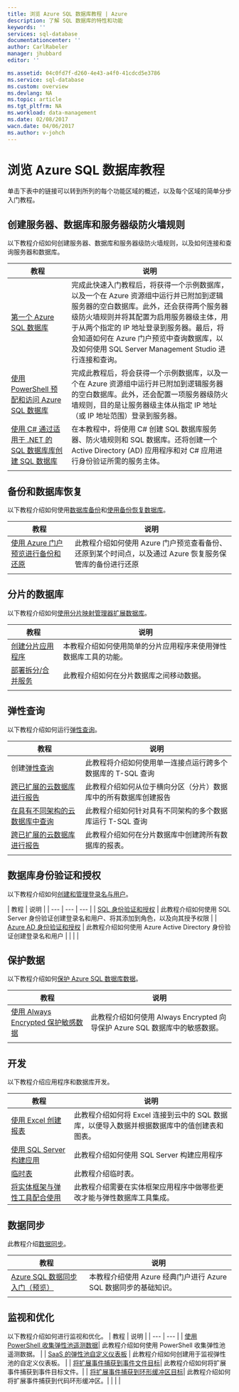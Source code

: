 ```yaml
---
title: 浏览 Azure SQL 数据库教程 | Azure
description: 了解 SQL 数据库的特性和功能
keywords: ''
services: sql-database
documentationcenter: ''
author: CarlRabeler
manager: jhubbard
editor: ''

ms.assetid: 04c0fd7f-d260-4e43-a4f0-41cdcd5e3786
ms.service: sql-database
ms.custom: overview
ms.devlang: NA
ms.topic: article
ms.tgt_pltfrm: NA
ms.workload: data-management
ms.date: 02/08/2017
wacn.date: 04/06/2017
ms.author: v-johch
---
```


# 浏览 Azure SQL 数据库教程
单击下表中的链接可以转到所列的每个功能区域的概述，以及每个区域的简单分步入门教程。

## 创建服务器、数据库和服务器级防火墙规则
以下教程介绍如何创建服务器、数据库和服务器级防火墙规则，以及如何连接和查询服务器和数据库。

| 教程 | 说明 |
| --- | --- | 
| [第一个 Azure SQL 数据库](./sql-database-get-started.md) | 完成此快速入门教程后，将获得一个示例数据库，以及一个在 Azure 资源组中运行并已附加到逻辑服务器的空白数据库。此外，还会获得两个服务器级防火墙规则并将其配置为启用服务器级主体，用于从两个指定的 IP 地址登录到服务器。最后，将会知道如何在 Azure 门户预览中查询数据库，以及如何使用 SQL Server Management Studio 进行连接和查询。 |
| [使用 PowerShell 预配和访问 Azure SQL 数据库](./sql-database-get-started-powershell.md) | 完成此教程后，将会获得一个示例数据库，以及一个在 Azure 资源组中运行并已附加到逻辑服务器的空白数据库。此外，还会配置一项服务器级防火墙规则，目的是让服务器级主体从指定 IP 地址（或 IP 地址范围）登录到服务器。 |
| [使用 C# 通过适用于 .NET 的 SQL 数据库库创建 SQL 数据库](./sql-database-get-started-csharp.md)| 在本教程中，将使用 C# 创建 SQL 数据库服务器、防火墙规则和 SQL 数据库。还将创建一个 Active Directory (AD) 应用程序和对 C# 应用进行身份验证所需的服务主体。 |
| | |

## 备份和数据库恢复
以下教程介绍如何使用[数据库备份](./sql-database-automated-backups.md)和[使用备份恢复数据库](./sql-database-recovery-using-backups.md)。

| 教程 | 说明 |
| --- | --- | 
| [使用 Azure 门户预览进行备份和还原](./sql-database-get-started-backup-recovery-portal.md) | 此教程介绍如何使用 Azure 门户预览查看备份、还原到某个时间点，以及通过 Azure 恢复服务保管库的备份进行还原
| | |

## 分片的数据库
以下教程介绍如何[使用分片映射管理器扩展数据库](./sql-database-elastic-scale-shard-map-management.md)。

| 教程 | 说明 |
| --- | --- | 
| [创建分片应用程序](./sql-database-elastic-scale-get-started.md) |本教程介绍如何使用简单的分片应用程序来使用弹性数据库工具的功能。 |
| [部署拆分/合并服务](./sql-database-elastic-scale-configure-deploy-split-and-merge.md) |此教程介绍如何在分片数据库之间移动数据。 |
| | |

## 弹性查询

以下教程介绍如何运行[弹性查询](./sql-database-elastic-query-overview.md)。

| 教程 | 说明 |
| --- | --- | 
| 创建[弹性查询](./sql-database-elastic-query-getting-started-vertical.md) | 此教程将介绍如何使用单一连接点运行跨多个数据库的 T-SQL 查询 |
| [跨已扩展的云数据库进行报告](./sql-database-elastic-query-getting-started.md) |此教程介绍如何从位于横向分区（分片）数据库中的所有数据库创建报告 |
| [在具有不同架构的云数据库中查询](./sql-database-elastic-query-vertical-partitioning.md) | 此教程介绍如何针对具有不同架构的多个数据库运行 T-SQL 查询 |
| [跨已扩展的云数据库进行报告](./sql-database-elastic-query-horizontal-partitioning.md) |此教程介绍如何在分片数据库中创建跨所有数据库的报表。 |
| | |

## 数据库身份验证和授权
以下教程介绍如何[创建和管理登录名与用户](./sql-database-manage-logins.md)。

| 教程 | 说明 |
| --- | --- | --- |
| [SQL 身份验证和授权](./sql-database-control-access-sql-authentication-get-started.md) | 此教程介绍如何使用 SQL Server 身份验证创建登录名和用户、将其添加到角色，以及向其授予权限 |
| [Azure AD 身份验证和授权](./sql-database-control-access-aad-authentication-get-started.md) | 此教程介绍如何使用 Azure Active Directory 身份验证创建登录名和用户 |
| | |

## 保护数据
以下教程介绍如何[保护 Azure SQL 数据库数据](./sql-database-security-overview.md)。

| 教程 | 说明 |
| --- | --- | 
| [使用 Always Encrypted 保护敏感数据](./sql-database-always-encrypted-azure-key-vault.md) |此教程介绍如何使用 Always Encrypted 向导保护 Azure SQL 数据库中的敏感数据。 |
| | |

## 开发
以下教程介绍应用程序和数据库开发。

| 教程 | 说明 |
| --- | --- | 
| [使用 Excel 创建报表](./sql-database-connect-excel.md) |此教程介绍如何将 Excel 连接到云中的 SQL 数据库，以便导入数据并根据数据库中的值创建表和图表。 |
| [使用 SQL Server 构建应用](https://www.microsoft.com/sql-server/developer-get-started/) |此教程介绍如何使用 SQL Server 构建应用程序 |
| [临时表](./sql-database-temporal-tables.md) | 此教程介绍临时表。
| [将实体框架与弹性工具配合使用](./sql-database-elastic-scale-use-entity-framework-applications-visual-studio.md) |此教程介绍需要在实体框架应用程序中做哪些更改才能与弹性数据库工具集成。 |

## 数据同步
此教程介绍[数据同步](http://download.microsoft.com/download/4/E/3/4E394315-A4CB-4C59-9696-B25215A19CEF/SQL_Data_Sync_Preview.pdf)。

| 教程 | 说明 |
| --- | --- | 
| [Azure SQL 数据同步入门（预览）](./sql-database-get-started-sql-data-sync.md) | 本教程介绍使用 Azure 经典门户进行 Azure SQL 数据同步的基础知识。 |
| | |

## 监视和优化
以下教程介绍如何进行监视和优化。
| 教程 | 说明 |
| --- | --- | 
| [使用 PowerShell 收集弹性池遥测数据](https://github.com/Microsoft/sql-server-samples/tree/master/samples/manage/azure-sql-db-elastic-pools)| 此教程介绍如何使用 PowerShell 收集弹性池遥测数据。 |
| [SaaS 的弹性池自定义仪表板](https://github.com/Microsoft/sql-server-samples/tree/master/samples/manage/azure-sql-db-elastic-pools-custom-dashboard) | 此教程介绍如何创建用于监视弹性池的自定义仪表板。 |
| [将扩展事件捕获到事件文件目标](./sql-database-xevent-code-event-file.md)| 此教程介绍如何将扩展事件捕获到事件目标文件。|
| [将扩展事件捕获到环形缓冲区目标](./sql-database-xevent-code-ring-buffer.md)| 此教程介绍如何将扩展事件捕获到代码环形缓冲区。|
| | |

<!---HONumber=Mooncake_0320_2017-->
<!--Update_Description: content index update-->